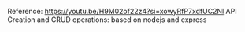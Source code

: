 Reference:   https://youtu.be/H9M02of22z4?si=xowyRfP7xdfUC2Nl
API Creation and CRUD operations: based on nodejs and express

